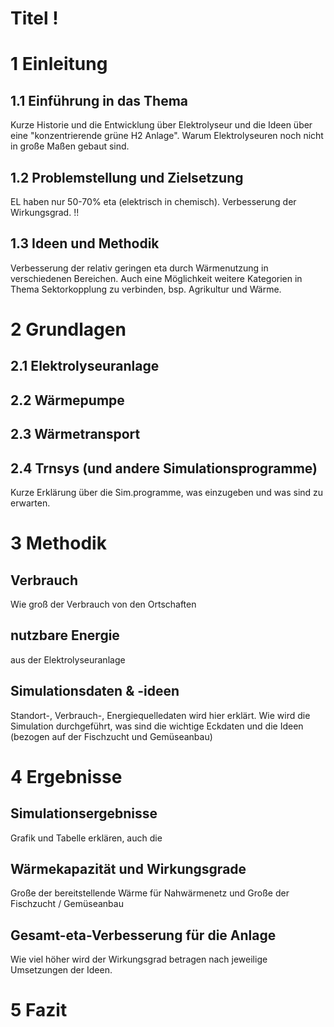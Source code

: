 # Titel !

# 1 Einleitung
## 1.1 Einführung in das Thema
Kurze Historie und die Entwicklung über Elektrolyseur und die Ideen über eine "konzentrierende grüne H2 Anlage". Warum Elektrolyseuren noch nicht in große Maßen gebaut sind.
## 1.2 Problemstellung und Zielsetzung
EL haben nur 50-70% eta (elektrisch in chemisch). Verbesserung der Wirkungsgrad.
!!
## 1.3 Ideen und Methodik
Verbesserung der relativ geringen eta durch Wärmenutzung in verschiedenen Bereichen. Auch eine Möglichkeit weitere Kategorien in Thema Sektorkopplung zu verbinden, bsp. Agrikultur und Wärme.
# 2 Grundlagen
## 2.1 Elektrolyseuranlage
## 2.2 Wärmepumpe
## 2.3 Wärmetransport
## 2.4 Trnsys (und andere Simulationsprogramme)
Kurze Erklärung über die Sim.programme, was einzugeben und was sind zu erwarten.
# 3 Methodik
## Verbrauch
Wie groß der Verbrauch von den Ortschaften
## nutzbare Energie
aus der Elektrolyseuranlage
## Simulationsdaten & -ideen
Standort-, Verbrauch-, Energiequelledaten wird hier erklärt. Wie wird die Simulation durchgeführt, was sind die wichtige Eckdaten und die Ideen (bezogen auf der Fischzucht und Gemüseanbau)
# 4 Ergebnisse
## Simulationsergebnisse
Grafik und Tabelle erklären, auch die
## Wärmekapazität und Wirkungsgrade
Große der bereitstellende Wärme für Nahwärmenetz und Große der Fischzucht / Gemüseanbau
## Gesamt-eta-Verbesserung für die Anlage
Wie viel höher wird der Wirkungsgrad betragen nach jeweilige Umsetzungen der Ideen.
# 5 Fazit
